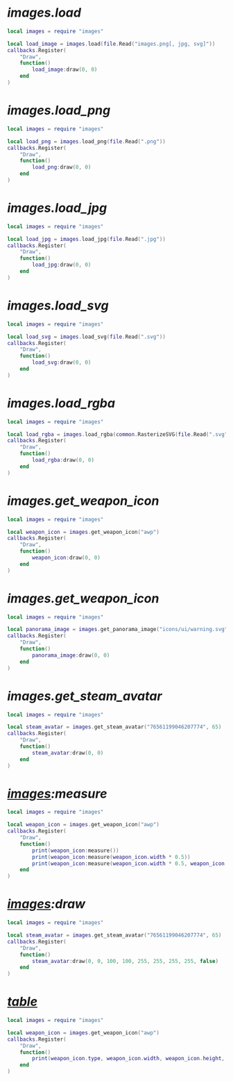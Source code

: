 # _images.load_

```lua
local images = require "images"

local load_image = images.load(file.Read("images.png[, jpg, svg]"))
callbacks.Register(
    "Draw",
    function()
        load_image:draw(0, 0)
    end
)
```

# _images.load_png_

```lua
local images = require "images"

local load_png = images.load_png(file.Read(".png"))
callbacks.Register(
    "Draw",
    function()
        load_png:draw(0, 0)
    end
)
```

# _images.load_jpg_

```lua
local images = require "images"

local load_jpg = images.load_jpg(file.Read(".jpg"))
callbacks.Register(
    "Draw",
    function()
        load_jpg:draw(0, 0)
    end
)
```

# _images.load_svg_

```lua
local images = require "images"

local load_svg = images.load_svg(file.Read(".svg"))
callbacks.Register(
    "Draw",
    function()
        load_svg:draw(0, 0)
    end
)
```

# _images.load_rgba_

```lua
local images = require "images"

local load_rgba = images.load_rgba(common.RasterizeSVG(file.Read(".svg"), 2))
callbacks.Register(
    "Draw",
    function()
        load_rgba:draw(0, 0)
    end
)
```

# _images.get_weapon_icon_

```lua
local images = require "images"

local weapon_icon = images.get_weapon_icon("awp")
callbacks.Register(
    "Draw",
    function()
        weapon_icon:draw(0, 0)
    end
)
```

# _images.get_weapon_icon_

```lua
local images = require "images"

local panorama_image = images.get_panorama_image("icons/ui/warning.svg")
callbacks.Register(
    "Draw",
    function()
        panorama_image:draw(0, 0)
    end
)
```

# _images.get_steam_avatar_

```lua
local images = require "images"

local steam_avatar = images.get_steam_avatar("76561199046207774", 65)
callbacks.Register(
    "Draw",
    function()
        steam_avatar:draw(0, 0)
    end
)
```

# _[images](doc:YyqSLLXz):measure_

```lua
local images = require "images"

local weapon_icon = images.get_weapon_icon("awp")
callbacks.Register(
    "Draw",
    function()
        print(weapon_icon:measure())
        print(weapon_icon:measure(weapon_icon.width * 0.5))
        print(weapon_icon:measure(weapon_icon.width * 0.5, weapon_icon.height * 0.5))
    end
)
```

# _[images](doc:YyqSLLXz):draw_

```lua
local images = require "images"

local steam_avatar = images.get_steam_avatar("76561199046207774", 65)
callbacks.Register(
    "Draw",
    function()
        steam_avatar:draw(0, 0, 100, 100, 255, 255, 255, 255, false)
    end
)
```

# _[table](doc:5Egd1y0M)_

```lua
local images = require "images"

local weapon_icon = images.get_weapon_icon("awp")
callbacks.Register(
    "Draw",
    function()
        print(weapon_icon.type, weapon_icon.width, weapon_icon.height, weapon_icon.contents, weapon_icon.textures)
    end
)
```
